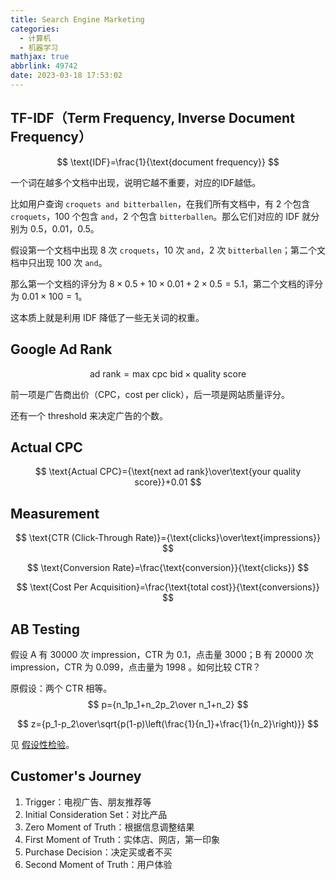 ```yaml
---
title: Search Engine Marketing
categories:
  - 计算机
  - 机器学习
mathjax: true
abbrlink: 49742
date: 2023-03-18 17:53:02
---
```


## TF-IDF（Term Frequency, Inverse Document Frequency）

$$
\text{IDF}=\frac{1}{\text{document frequency}}
$$

一个词在越多个文档中出现，说明它越不重要，对应的IDF越低。

<!--more-->

比如用户查询 `croquets and bitterballen`，在我们所有文档中，有 2 个包含 `croquets`，100 个包含 `and`，2 个包含 `bitterballen`。那么它们对应的 IDF 就分别为 0.5，0.01，0.5。

假设第一个文档中出现 8 次 `croquets`，10 次 `and`，2 次 `bitterballen`；第二个文档中只出现 100 次 `and`。

那么第一个文档的评分为 $8\times 0.5 + 10\times 0.01 + 2\times 0.5=5.1$，第二个文档的评分为 $0.01\times 100=1$。

这本质上就是利用 IDF 降低了一些无关词的权重。

## Google Ad Rank

$$
\text{ad rank}=\text{max cpc bid}\times\text{quality score}
$$

前一项是广告商出价（CPC，cost per click），后一项是网站质量评分。

还有一个 threshold 来决定广告的个数。

## Actual CPC

$$
\text{Actual CPC}={\text{next ad rank}\over\text{your quality score}}+0.01
$$

## Measurement

$$
\text{CTR (Click-Through Rate)}={\text{clicks}\over\text{impressions}}
$$

$$
\text{Conversion Rate}=\frac{\text{conversion}}{\text{clicks}}
$$

$$
\text{Cost Per Acquisition}=\frac{\text{total cost}}{\text{conversions}}
$$

## AB Testing

假设 A 有 30000 次 impression，CTR 为 0.1，点击量 3000；B 有 20000 次 impression，CTR 为 0.099，点击量为 1998 。如何比较 CTR？

原假设：两个 CTR 相等。
$$
p={n_1p_1+n_2p_2\over n_1+n_2}
$$

$$
z={p_1-p_2\over\sqrt{p(1-p)\left(\frac{1}{n_1}+\frac{1}{n_2}\right)}}
$$

见 [假设性检验](/posts/24350/index.html)。

## Customer's Journey

1. Trigger：电视广告、朋友推荐等
2. Initial Consideration Set：对比产品
3. Zero Moment of Truth：根据信息调整结果
4. First Moment of Truth：实体店、网店，第一印象
5. Purchase Decision：决定买或者不买
6. Second Moment of Truth：用户体验
